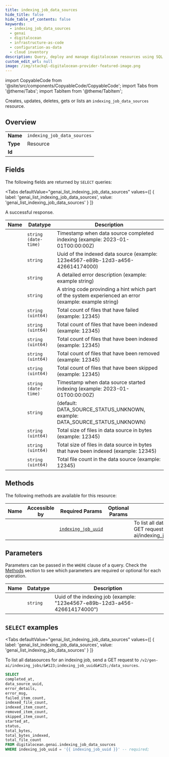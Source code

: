 ```yaml
--- 
title: indexing_job_data_sources
hide_title: false
hide_table_of_contents: false
keywords:
  - indexing_job_data_sources
  - genai
  - digitalocean
  - infrastructure-as-code
  - configuration-as-data
  - cloud inventory
description: Query, deploy and manage digitalocean resources using SQL
custom_edit_url: null
image: /img/stackql-digitalocean-provider-featured-image.png
---
```


import CopyableCode from '@site/src/components/CopyableCode/CopyableCode';
import Tabs from '@theme/Tabs';
import TabItem from '@theme/TabItem';

Creates, updates, deletes, gets or lists an <code>indexing_job_data_sources</code> resource.

## Overview
<table><tbody>
<tr><td><b>Name</b></td><td><code>indexing_job_data_sources</code></td></tr>
<tr><td><b>Type</b></td><td>Resource</td></tr>
<tr><td><b>Id</b></td><td><CopyableCode code="digitalocean.genai.indexing_job_data_sources" /></td></tr>
</tbody></table>

## Fields

The following fields are returned by `SELECT` queries:

<Tabs
    defaultValue="genai_list_indexing_job_data_sources"
    values={[
        { label: 'genai_list_indexing_job_data_sources', value: 'genai_list_indexing_job_data_sources' }
    ]}
>
<TabItem value="genai_list_indexing_job_data_sources">

A successful response.

<table>
<thead>
    <tr>
    <th>Name</th>
    <th>Datatype</th>
    <th>Description</th>
    </tr>
</thead>
<tbody>
<tr>
    <td><CopyableCode code="completed_at" /></td>
    <td><code>string (date-time)</code></td>
    <td>Timestamp when data source completed indexing (example: 2023-01-01T00:00:00Z)</td>
</tr>
<tr>
    <td><CopyableCode code="data_source_uuid" /></td>
    <td><code>string</code></td>
    <td>Uuid of the indexed data source (example: 123e4567-e89b-12d3-a456-426614174000)</td>
</tr>
<tr>
    <td><CopyableCode code="error_details" /></td>
    <td><code>string</code></td>
    <td>A detailed error description (example: example string)</td>
</tr>
<tr>
    <td><CopyableCode code="error_msg" /></td>
    <td><code>string</code></td>
    <td>A string code provinding a hint which part of the system experienced an error (example: example string)</td>
</tr>
<tr>
    <td><CopyableCode code="failed_item_count" /></td>
    <td><code>string (uint64)</code></td>
    <td>Total count of files that have failed (example: 12345)</td>
</tr>
<tr>
    <td><CopyableCode code="indexed_file_count" /></td>
    <td><code>string (uint64)</code></td>
    <td>Total count of files that have been indexed (example: 12345)</td>
</tr>
<tr>
    <td><CopyableCode code="indexed_item_count" /></td>
    <td><code>string (uint64)</code></td>
    <td>Total count of files that have been indexed (example: 12345)</td>
</tr>
<tr>
    <td><CopyableCode code="removed_item_count" /></td>
    <td><code>string (uint64)</code></td>
    <td>Total count of files that have been removed (example: 12345)</td>
</tr>
<tr>
    <td><CopyableCode code="skipped_item_count" /></td>
    <td><code>string (uint64)</code></td>
    <td>Total count of files that have been skipped (example: 12345)</td>
</tr>
<tr>
    <td><CopyableCode code="started_at" /></td>
    <td><code>string (date-time)</code></td>
    <td>Timestamp when data source started indexing (example: 2023-01-01T00:00:00Z)</td>
</tr>
<tr>
    <td><CopyableCode code="status" /></td>
    <td><code>string</code></td>
    <td> (default: DATA_SOURCE_STATUS_UNKNOWN, example: DATA_SOURCE_STATUS_UNKNOWN)</td>
</tr>
<tr>
    <td><CopyableCode code="total_bytes" /></td>
    <td><code>string (uint64)</code></td>
    <td>Total size of files in data source in bytes (example: 12345)</td>
</tr>
<tr>
    <td><CopyableCode code="total_bytes_indexed" /></td>
    <td><code>string (uint64)</code></td>
    <td>Total size of files in data source in bytes that have been indexed (example: 12345)</td>
</tr>
<tr>
    <td><CopyableCode code="total_file_count" /></td>
    <td><code>string (uint64)</code></td>
    <td>Total file count in the data source (example: 12345)</td>
</tr>
</tbody>
</table>
</TabItem>
</Tabs>

## Methods

The following methods are available for this resource:

<table>
<thead>
    <tr>
    <th>Name</th>
    <th>Accessible by</th>
    <th>Required Params</th>
    <th>Optional Params</th>
    <th>Description</th>
    </tr>
</thead>
<tbody>
<tr>
    <td><a href="#genai_list_indexing_job_data_sources"><CopyableCode code="genai_list_indexing_job_data_sources" /></a></td>
    <td><CopyableCode code="select" /></td>
    <td><a href="#parameter-indexing_job_uuid"><code>indexing_job_uuid</code></a></td>
    <td></td>
    <td>To list all datasources for an indexing job, send a GET request to `/v2/gen-ai/indexing_jobs/&#123;indexing_job_uuid&#125;/data_sources`.</td>
</tr>
</tbody>
</table>

## Parameters

Parameters can be passed in the `WHERE` clause of a query. Check the [Methods](#methods) section to see which parameters are required or optional for each operation.

<table>
<thead>
    <tr>
    <th>Name</th>
    <th>Datatype</th>
    <th>Description</th>
    </tr>
</thead>
<tbody>
<tr id="parameter-indexing_job_uuid">
    <td><CopyableCode code="indexing_job_uuid" /></td>
    <td><code>string</code></td>
    <td>Uuid of the indexing job (example: "123e4567-e89b-12d3-a456-426614174000")</td>
</tr>
</tbody>
</table>

## `SELECT` examples

<Tabs
    defaultValue="genai_list_indexing_job_data_sources"
    values={[
        { label: 'genai_list_indexing_job_data_sources', value: 'genai_list_indexing_job_data_sources' }
    ]}
>
<TabItem value="genai_list_indexing_job_data_sources">

To list all datasources for an indexing job, send a GET request to `/v2/gen-ai/indexing_jobs/&#123;indexing_job_uuid&#125;/data_sources`.

```sql
SELECT
completed_at,
data_source_uuid,
error_details,
error_msg,
failed_item_count,
indexed_file_count,
indexed_item_count,
removed_item_count,
skipped_item_count,
started_at,
status,
total_bytes,
total_bytes_indexed,
total_file_count
FROM digitalocean.genai.indexing_job_data_sources
WHERE indexing_job_uuid = '{{ indexing_job_uuid }}' -- required;
```
</TabItem>
</Tabs>
